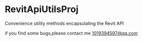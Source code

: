 # RevitApiUtilsProj
Convenience  utility methods encapsulating the Revit API

if you find some bugs,please contact me 1019394597@qq.com
